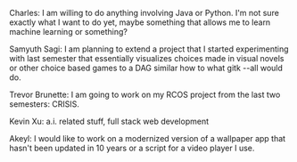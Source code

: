 Charles: I am willing to do anything involving Java or Python. I'm not sure exactly what I want to do yet, maybe something that allows me to learn machine learning or something?

Samyuth Sagi: I am planning to extend a project that I started experimenting with last semester that essentially visualizes choices made in visual novels or other choice based games to a DAG similar how to what gitk --all would do.

Trevor Brunette: I am going to work on my RCOS project from the last two semesters: CRISIS.

Kevin Xu: a.i. related stuff, full stack web development

Akeyl: I would like to work on a modernized version of a wallpaper app that hasn't been updated in 10 years or a script for a video player I use.
